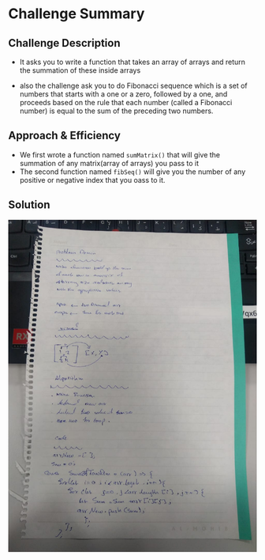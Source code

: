 # Challenge Summary

## Challenge Description

* It asks you to write a function that takes an array of arrays and return the summation of these inside arrays

* also the challenge ask you to do Fibonacci sequence which is a set of numbers that starts with a one or a zero, followed by a one, and proceeds based on the rule that each number (called a Fibonacci number) is equal to the sum of the preceding two numbers.

## Approach & Efficiency

* We first wrote a function named `sumMatrix()` that will give the summation of any matrix(array of arrays) you pass to it 
* The second function named `fibSeq()` will give you the number of any positive or negative index that you oass to it.

## Solution

![sumMatrix()](assesst/1.jpeg)

